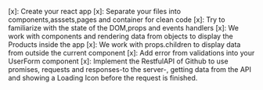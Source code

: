 [x]: Create your react app
[x]: Separate your files into components,asssets,pages and container for clean code
[x]: Try to familiarize with the state of the DOM,props and events handlers
[x]: We work with components and rendering data from objects to display the Products inside the app 
[x]: We work with props.children to display data from outside the current component
[x]: Add error from validations into your UserForm component
[x]: Implement the RestfulAPI of Github to use promises, requests and responses-to the server-, getting data from the API and showing a Loading Icon before the request is finished.